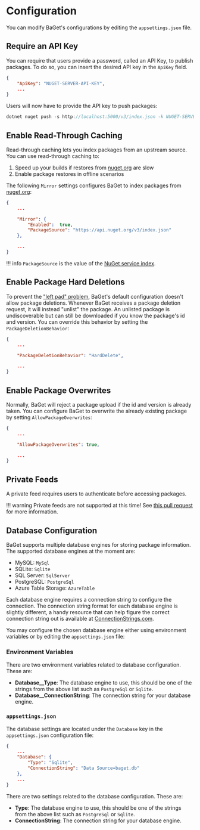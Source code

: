 # Configuration

You can modify BaGet's configurations by editing the `appsettings.json` file.

## Require an API Key

You can require that users provide a password, called an API Key, to publish packages.
To do so, you can insert the desired API key in the `ApiKey` field.

```json
{
    "ApiKey": "NUGET-SERVER-API-KEY",
    ...
}
```

Users will now have to provide the API key to push packages:

```c#
dotnet nuget push -s http://localhost:5000/v3/index.json -k NUGET-SERVER-API-KEY package.1.0.0.nupkg
```

## Enable Read-Through Caching

Read-through caching lets you index packages from an upstream source. You can use read-through
caching to:

1. Speed up your builds if restores from [nuget.org](https://nuget.org) are slow
1. Enable package restores in offline scenarios

The following `Mirror` settings configures BaGet to index packages from [nuget.org](https://nuget.org):

```json
{
    ...

    "Mirror": {
        "Enabled":  true,
        "PackageSource": "https://api.nuget.org/v3/index.json"
    },

    ...
}
```

!!! info
    `PackageSource` is the value of the [NuGet service index](https://docs.microsoft.com/en-us/nuget/api/service-index).

## Enable Package Hard Deletions

To prevent the ["left pad" problem](https://blog.npmjs.org/post/141577284765/kik-left-pad-and-npm),
BaGet's default configuration doesn't allow package deletions. Whenever BaGet receives a package deletion
request, it will instead "unlist" the package. An unlisted package is undiscoverable but can still be
downloaded if you know the package's id and version. You can override this behavior by setting the
`PackageDeletionBehavior`:

```json
{
    ...

    "PackageDeletionBehavior": "HardDelete",

    ...
}
```

## Enable Package Overwrites

Normally, BaGet will reject a package upload if the id and version is already taken. You can configure BaGet
to overwrite the already existing package by setting `AllowPackageOverwrites`:

```json
{
    ...

    "AllowPackageOverwrites": true,

    ...
}
```

## Private Feeds

A private feed requires users to authenticate before accessing packages.

!!! warning
    Private feeds are not supported at this time! See [this pull request](https://github.com/loic-sharma/BaGet/pull/69) for more information.

## Database Configuration

BaGet supports multiple database engines for storing package information. The supported database engines at the moment are:

- MySQL: `MySql`
- SQLite: `Sqlite`
- SQL Server: `SqlServer`
- PostgreSQL: `PostgreSql`
- Azure Table Storage: `AzureTable`

Each database engine requires a connection string to configure the connection.
The connection string format for each database engine is slightly different, a handy resource that can help figure the
correct connection string out is available at [ConnectionStrings.com](https://www.connectionstrings.com/).

You may configure the chosen database engine either using environment variables or by editing the `appsettings.json` file:

### Environment Variables

There are two environment variables related to database configuration. These are:

- **Database__Type**: The database engine to use, this should be one of the strings from the above list such as `PostgreSql` or `Sqlite`.
- **Database__ConnectionString**: The connection string for your database engine.

### `appsettings.json`

The database settings are located under the `Database` key in the `appsettings.json` configuration file:

```json
{
    ...
    "Database": {
        "Type": "Sqlite",
        "ConnectionString": "Data Source=baget.db"
    },
    ...
}
```

There are two settings related to the database configuration. These are:

- **Type**: The database engine to use, this should be one of the strings from the above list such as `PostgreSql` or `Sqlite`.
- **ConnectionString**: The connection string for your database engine.
